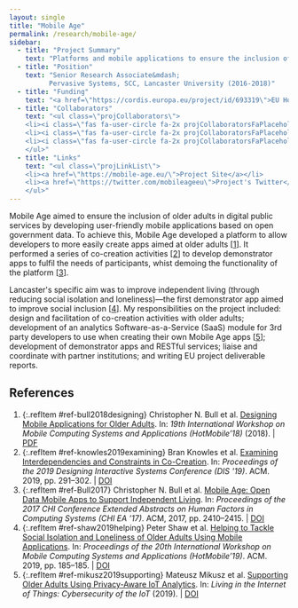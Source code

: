 ```yaml
---
layout: single
title: "Mobile Age"
permalink: /research/mobile-age/
sidebar:
  - title: "Project Summary"
    text: "Platforms and mobile applications to ensure the inclusion of older adults in digital public services, including a focus on independent living and reducing social isolation."
  - title: "Position"
    text: "Senior Research Associate&mdash;
          Pervasive Systems, SCC, Lancaster University (2016-2018)"
  - title: "Funding"
    text: "<a href=\"https://cordis.europa.eu/project/id/693319\">EU Horizon 2020</a>"
  - title: "Collaborators"
    text: "<ul class=\"projCollaborators\">
    <li><i class=\"fas fa-user-circle fa-2x projCollaboratorsFaPlaceholder\" aria-hidden=\"true\"></i>Niall Hayes <i>[PI]</i></li>
    <li><i class=\"fas fa-user-circle fa-2x projCollaboratorsFaPlaceholder\" aria-hidden=\"true\"></i>Nigel Davies</li>
    <li><i class=\"fas fa-user-circle fa-2x projCollaboratorsFaPlaceholder\" aria-hidden=\"true\"></i>Lucas Introna</li>
    </ul>"
  - title: "Links"
    text: "<ul class=\"projLinkList\">
    <li><a href=\"https://mobile-age.eu/\">Project Site</a></li>
    <li><a href=\"https://twitter.com/mobileageeu\">Project's Twitter</a></li>
    </ul>"
---
```


<!-- markdownlint-disable MD033 -->

Mobile Age aimed to ensure the inclusion of older adults in digital public services by developing user-friendly mobile applications based on open government data. To achieve this, Mobile Age developed a platform to allow developers to more easily create apps aimed at older adults \[[1][bull2018designing]\]. It performed a series of co-creation activities \[[2][knowles2019examining]\] to develop demonstrator apps to fulfil the needs of participants, whist demoing the functionality of the platform \[[3][Bull2017]\].

Lancaster's specific aim was to improve independent living (through reducing social isolation and loneliness)&mdash;the first demonstrator app aimed to improve social inclusion \[[4][shaw2019helping]\]. My responsibilities on the project included: design and facilitation of co-creation activities with older adults; development of an analytics Software-as-a-Service (SaaS) module for 3rd party developers to use when creating their own Mobile Age apps \[[5][mikusz2019supporting]\]; development of demonstrator apps and RESTful services; liaise and coordinate with partner institutions; and writing EU project deliverable reports.

## References

<!-- Reference IDs, links, and link title|venue|year -->
[bull2018designing]: #ref-bull2018designing "Designing Mobile Applications for Older Adults | HotMobile | 2018"
[knowles2019examining]: #ref-knowles2019examining "Examining Interdependencies and Constraints in Co-Creation | DIS | 2019"
[Bull2017]: #ref-Bull2017 "Mobile Age: Open Data Mobile Apps to Support Independent Living | CHI | 2017"
[shaw2019helping]: #ref-shaw2019helping "Demo: Helping to Tackle Social Isolation and Loneliness of Older Adults Using Mobile Applications | HotMobile | 2018"
[mikusz2019supporting]: #ref-mikusz2019supporting "Supporting Older Adults Using Privacy-Aware IoT Analytics | IoT | 2019"

1. {:.refItem #ref-bull2018designing} Christopher N. Bull et al. [Designing Mobile Applications for Older Adults](https://hotmobile.org/2018/papers/posters/bull-hotmobile18.pdf). In: _19th International Workshop on Mobile Computing Systems and Applications (HotMobile’18)_ (2018). \| [PDF](https://hotmobile.org/2018/papers/posters/bull-hotmobile18.pdf)
2. {:.refItem #ref-knowles2019examining} Bran Knowles et al. [Examining Interdependencies and Constraints in Co-Creation](https://dl.acm.org/doi/10.1145/3322276.3322317). In: _Proceedings of the 2019 Designing Interactive Systems Conference (DIS '19)_. ACM. 2019, pp. 291–302. \| [DOI](https://doi.org/10.1145/3322276.3322317)
3. {:.refItem #ref-Bull2017} Christopher N. Bull et al. [Mobile Age: Open Data Mobile Apps to Support Independent Living](https://dl.acm.org/doi/10.1145/3027063.3053244). In: _Proceedings of the 2017 CHI Conference Extended Abstracts on Human Factors in Computing Systems (CHI EA ’17)_. ACM, 2017, pp. 2410–2415. \| [DOI](https://doi.org/10.1145/3027063.3053244)
4. {:.refItem #ref-shaw2019helping} Peter Shaw et al. [Helping to Tackle Social Isolation and Loneliness of Older Adults Using Mobile Applications](https://dl.acm.org/doi/10.1145/3301293.3309568). In: _Proceedings of the 20th International Workshop on Mobile Computing Systems and Applications (HotMobile’19)_. ACM. 2019, pp. 185–185. \| [DOI](https://doi.org/10.1145/3301293.3309568)
5. {:.refItem #ref-mikusz2019supporting} Mateusz Mikusz et al. [Supporting Older Adults Using Privacy-Aware IoT Analytics](https://digital-library.theiet.org/content/conferences/10.1049/cp.2019.0144). In: _Living in the Internet of Things: Cybersecurity of the IoT_ (2019). \| [DOI](https://doi.org/10.1049/cp.2019.0144)
